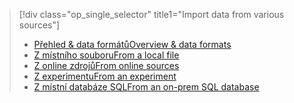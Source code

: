 > [!div class="op_single_selector" title1="Import data from various sources"]
> * [<span data-ttu-id="b3cf5-101">Přehled & data formátů</span><span class="sxs-lookup"><span data-stu-id="b3cf5-101">Overview & data formats</span></span>](../articles/machine-learning/machine-learning-data-science-import-data.md)
> * [<span data-ttu-id="b3cf5-102">Z místního souboru</span><span class="sxs-lookup"><span data-stu-id="b3cf5-102">From a local file</span></span>](../articles/machine-learning/machine-learning-import-data-from-local-file.md)
> * [<span data-ttu-id="b3cf5-103">Z online zdrojů</span><span class="sxs-lookup"><span data-stu-id="b3cf5-103">From online sources</span></span>](../articles/machine-learning/machine-learning-import-data-from-online-sources.md)
> * [<span data-ttu-id="b3cf5-104">Z experimentu</span><span class="sxs-lookup"><span data-stu-id="b3cf5-104">From an experiment</span></span>](../articles/machine-learning/machine-learning-import-data-from-an-experiment.md)
> * [<span data-ttu-id="b3cf5-105">Z místní databáze SQL</span><span class="sxs-lookup"><span data-stu-id="b3cf5-105">From an on-prem SQL database</span></span>](../articles/machine-learning/machine-learning-use-data-from-an-on-premises-sql-server.md)
>  

